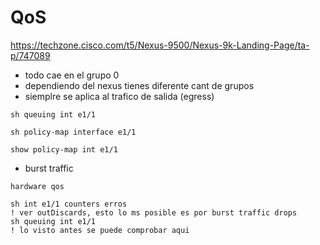 # QoS

https://techzone.cisco.com/t5/Nexus-9500/Nexus-9k-Landing-Page/ta-p/747089

- todo cae en el grupo 0
- dependiendo del nexus tienes diferente cant de grupos
- siemplre se aplica al trafico de salida (egress)
```
sh queuing int e1/1

sh policy-map interface e1/1

show policy-map int e1/1
```


- burst traffic

```
hardware qos 

sh int e1/1 counters erros
! ver outDiscards, esto lo ms posible es por burst traffic drops
sh queuing int e1/1
! lo visto antes se puede comprobar aqui
```
